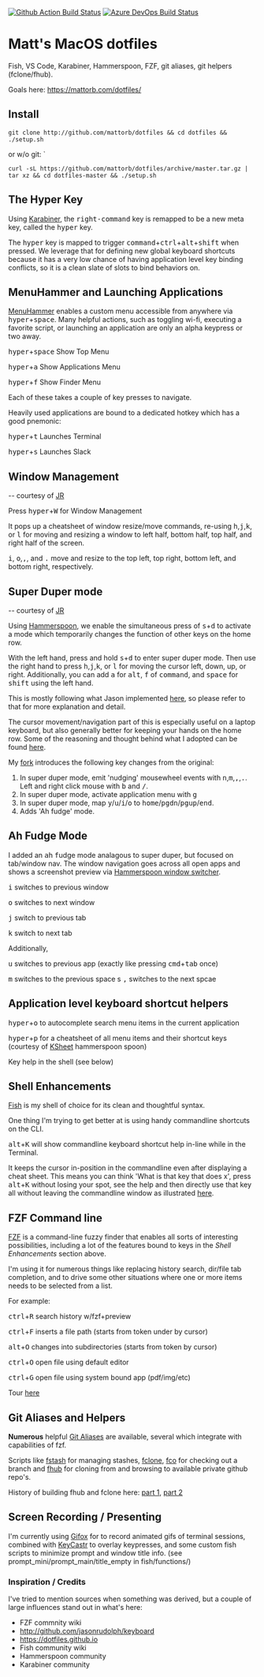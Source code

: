 [![Github Action Build Status](https://github.com/mattorb/dotfiles/workflows/install/badge.svg)](https://github.com/mattorb/dotfiles/actions?workflow=install) 
[![Azure DevOps Build Status](https://dev.azure.com/mattorb/dotfiles/_apis/build/status/mattorb.dotfiles?branchName=master)](https://dev.azure.com/mattorb/dotfiles/_build/latest?definitionId=1&branchName=master)

# Matt's MacOS dotfiles
Fish, VS Code, Karabiner, Hammerspoon, FZF, git aliases, git helpers (fclone/fhub).

Goals here: https://mattorb.com/dotfiles/

## Install
`
git clone http://github.com/mattorb/dotfiles && cd dotfiles && ./setup.sh
`

or w/o git: `

`curl -sL https://github.com/mattorb/dotfiles/archive/master.tar.gz | tar xz && cd dotfiles-master && ./setup.sh`

## The Hyper Key
Using [Karabiner](https://pqrs.org/osx/karabiner/), the  <kbd>right-command</kbd> key is remapped to be a new meta key, called the <kbd>hyper</kbd> key.   

The <kbd>hyper</kbd> key is mapped to trigger <kbd>command</kbd>+<kbd>ctrl</kbd>+<kbd>alt</kbd>+<kbd>shift</kbd> when pressed. We leverage that for defining new global keyboard shortcuts because it has a very low chance of having application level key binding conflicts, so it is a clean slate of slots to bind behaviors on.

## MenuHammer and Launching Applications
[MenuHammer](https://github.com/FryJay/MenuHammer) enables a custom menu accessible from anywhere via <kbd>hyper</kbd>+<kbd>space</kbd>.   Many helpful actions, such as toggling wi-fi, executing a favorite script, or launching an application are only an alpha keypress or two away.

<kbd>hyper</kbd>+<kbd>space</kbd> Show Top Menu

<kbd>hyper</kbd>+<kbd>a</kbd> Show Applications Menu

<kbd>hyper</kbd>+<kbd>f</kbd> Show Finder Menu

Each of these takes a couple of key presses to navigate.   

Heavily used applications are bound to a dedicated hotkey which has a good pnemonic: 

<kbd>hyper</kbd>+<kbd>t</kbd> Launches Terminal

<kbd>hyper</kbd>+<kbd>s</kbd> Launches Slack

## Window Management
-- courtesy of [JR](https://github.com/jasonrudolph/keyboard/)

Press <kbd>hyper</kbd>+<kbd>W</kbd> for Window Management 

It pops up a cheatsheet of window resize/move commands, re-using <kbd>h</kbd>,<kbd>j</kbd>,<kbd>k</kbd>, or <kbd>l</kbd> for moving and resizing a window to left half, bottom half, top half, and right half of the screen. 

<kbd>i</kbd>, <kbd>o</kbd>,<kbd>,</kbd>, and <kbd>.</kbd> move and resize to the top left, top right, bottom left, and bottom right, respectively.

## Super Duper mode
-- courtesy of [JR](https://github.com/jasonrudolph/keyboard/)

Using [Hammerspoon](https://www.hammerspoon.org), we enable the simultaneous press of <kbd>s</kbd>+<kbd>d</kbd> to activate a mode which temporarily changes the function of other keys on the home row.

With the left hand, press and hold <kbd>s</kbd>+<kbd>d</kbd> to enter super duper mode.  Then use the right hand to press <kbd>h</kbd>,<kbd>j</kbd>,<kbd>k</kbd>, or <kbd>l</kbd> for moving the cursor left, down, up, or right.  Additionally, you can add <kbd>a</kbd> for <kbd>alt</kbd>, <kbd>f</kbd> of <kbd>command</kbd>, and <kbd>space</kbd> for <kbd>shift</kbd> using the left hand.

This is mostly following what Jason implemented [here](https://github.com/jasonrudolph/keyboard/), so please refer to that for more explanation and detail.

The cursor movement/navigation part of this is especially useful on a laptop keyboard, but also generally better for keeping your hands on the home row.  Some of the reasoning and thought behind what I adopted can be found [here](https://mattorb.com/level-up-shortcuts-hammerspoon-home-row/).

My [fork](https://github.com/mattorb/keyboard) introduces the following key changes from the original:
1. In super duper mode, emit 'nudging' mousewheel events with <kbd>n</kbd>,<kbd>m</kbd>,<kbd>,</kbd>,<kbd>.</kbd>.  Left and right click mouse with <kbd>b</kbd> and <kbd>/</kbd>.
2. In super duper mode, activate application menu with <kbd>g</kbd>
3. In super duper mode, map <kbd>y</kbd>/<kbd>u</kbd>/<kbd>i</kbd>/<kbd>o</kbd> to <kbd>home</kbd>/<kbd>pgdn</kbd>/<kbd>pgup</kbd>/<kbd>end</kbd>.
4. Adds 'Ah fudge' mode.

## Ah Fudge Mode
I added an <kbd>a</kbd>h <kbd>f</kbd>udge mode analagous to super duper, 
but focused on tab/window nav. The window navigation goes across all open apps and shows a screenshot preview via [Hammerspoon window switcher](https://www.hammerspoon.org/docs/hs.window.switcher.html).

<kbd>i</kbd> switches to previous window

<kbd>o</kbd> switches to next window 

<kbd>j</kbd> switch to previous tab

<kbd>k</kbd> switch to next tab

Additionally, 

<kbd>u</kbd> switches to previous app (exactly like pressing <kbd>cmd</kbd>+<kbd>tab</kbd> once)

<kbd>m</kbd> switches to the previous space
s
<kbd>,</kbd> switches to the next spcae


## Application level keyboard shortcut helpers

<kbd>hyper</kbd>+<kbd>o</kbd> to autocomplete search menu items in the current application

<kbd>hyper</kbd>+<kbd>p</kbd> for a cheatsheet of all menu items and their shortcut keys  (courtesy of [KSheet](https://www.hammerspoon.org/Spoons/KSheet.html) hammerspoon spoon)

Key help in the shell (see below)

## Shell Enhancements
[Fish](https://www.fishshell.com) is my shell of choice for its clean and thoughtful syntax.

One thing I'm trying to get better at is using handy commandline shortcuts on the CLI.

<kbd>alt</kbd>+<kbd>K</kbd> will show commandline keyboard shortcut help in-line while in the Terminal.   

It keeps the cursor in-position in the commandline even after displaying a cheat sheet.  This means you can think 'What is that key that does x', press <kbd>alt</kbd>+<kbd>K</kbd> without losing your spot, see the help and then directly use that key all without leaving the commandline window as illustrated [here](https://mattorb.com/level-up-shortcuts-and-the-hyper-key/).

## FZF Command line  
[FZF](https://github.com/junegunn/fzf) is a command-line fuzzy finder that enables all sorts of interesting possibilities, including a lot of the features bound to keys in the *Shell Enhancements* section above.

I'm using it for numerous things like replacing history search, dir/file tab completion, and to drive some other situations where one or more items needs to be selected from a list. 

For example:

<kbd>ctrl</kbd>+<kbd>R</kbd> search history w/fzf+preview

<kbd>ctrl</kbd>+<kbd>F</kbd> inserts a file path (starts from token under by cursor)

<kbd>alt</kbd>+<kbd>O</kbd>	changes into subdirectories (starts from token by cursor)

<kbd>ctrl</kbd>+<kbd>O</kbd> open file using default editor

<kbd>ctrl</kbd>+<kbd>G</kbd> open file using system bound app (pdf/img/etc)


Tour [here](https://mattorb.com/the-many-faces-of-fzf/)

## Git Aliases and Helpers
**Numerous** helpful [Git Aliases](git/.gitaliases) are available, several which integrate with capabilities of fzf.

Scripts like [fstash](bin/fstash) for managing stashes, [fclone](fish/functions/fclone.fish), [fco](fish/functions/fco.fish) for checking out a branch and [fhub](fish/functions/fhub.fish) for cloning from and browsing to available private github repo's.  

History of building fhub and fclone here:  [part 1](https://mattorb.com/fuzzy-find-github-repository/), [part 2](https://mattorb.com/fuzzy-find-a-github-repository-part-deux/)

## Screen Recording / Presenting
I'm currently using [Gifox](https://gifox.io) for to record animated gifs of terminal sessions, combined with [KeyCastr](https://github.com/keycastr/keycastr) to overlay keypresses, and some custom fish scripts to minimize prompt and window title info. (see prompt_mini/prompt_main/title_empty in fish/functions/)

### Inspiration / Credits
I've tried to mention sources when something was derived, but a couple of large influences stand out in what's here:
* FZF commnity wiki
* http://github.com/jasonrudolph/keyboard
* https://dotfiles.github.io
* Fish community wiki
* Hammerspoon community
* Karabiner community
